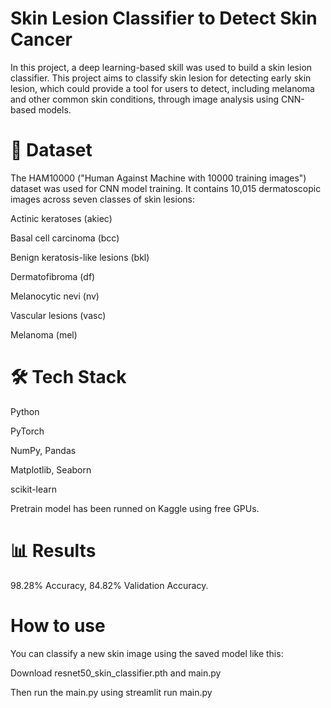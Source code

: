 # Skin Lesion Classifier to Detect Skin Cancer
  In this project, a deep learning-based skill was used to build a skin lesion classifier. This project aims to classify skin lesion for detecting early skin lesion, which could provide a tool for users to detect, including melanoma and other common skin conditions, through image analysis using CNN-based models.

# 📂 Dataset
  The HAM10000 ("Human Against Machine with 10000 training images") dataset was used for CNN model training. It contains 10,015 dermatoscopic images across seven classes of skin lesions:

  Actinic keratoses (akiec)

  Basal cell carcinoma (bcc)

  Benign keratosis-like lesions (bkl)

  Dermatofibroma (df)

  Melanocytic nevi (nv)

  Vascular lesions (vasc)

  Melanoma (mel)

# 🛠️ Tech Stack
  Python

  PyTorch

  NumPy, Pandas

  Matplotlib, Seaborn

  scikit-learn

  Pretrain model has been runned on Kaggle using free GPUs.

# 📊 Results
 98.28% Accuracy, 84.82% Validation Accuracy.

# How to use

  You can classify a new skin image using the saved model like this:
  
  Download resnet50_skin_classifier.pth and main.py
  
  Then run the main.py using streamlit run main.py
